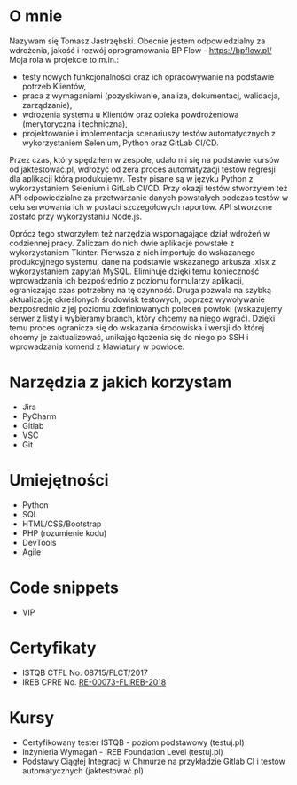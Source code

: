 # O mnie
Nazywam się Tomasz Jastrzębski. Obecnie jestem odpowiedzialny za wdrożenia, jakość i rozwój oprogramowania BP Flow - https://bpflow.pl/
Moja rola w projekcie to m.in.:
* testy nowych funkcjonalności oraz ich opracowywanie na podstawie potrzeb Klientów,
* praca z wymaganiami (pozyskiwanie, analiza, dokumentacj, walidacja, zarządzanie),
* wdrożenia systemu u Klientów oraz opieka powdrożeniowa (merytoryczna i techniczna),
* projektowanie i implementacja scenariuszy testów automatycznych z wykorzystaniem Selenium, Python oraz GitLab CI/CD.

Przez czas, który spędziłem w zespole, udało mi się na podstawie kursów od jaktestować.pl, wdrożyć od zera proces automatyzacji testów regresji dla aplikacji którą produkujemy. Testy pisane są w języku Python z wykorzystaniem Selenium i GitLab CI/CD. Przy okazji testów stworzyłem też API odpowiedzialne za przetwarzanie danych powstałych podczas testów w celu serwowania ich w postaci szczegółowych raportów. API stworzone zostało przy wykorzystaniu Node.js.

Oprócz tego stworzyłem też narzędzia wspomagające dział wdrożeń w codziennej pracy. Zaliczam do nich dwie aplikacje powstałe z wykorzystaniem Tkinter. Pierwsza z nich importuje do wskazanego produkcyjnego systemu, dane na podstawie wskazanego arkusza .xlsx z wykorzystaniem zapytań MySQL. Eliminuje dzięki temu konieczność wprowadzania ich bezpośrednio z poziomu formularzy aplikacji, ograniczając czas potrzebny na tę czynność. Druga pozwala na szybką aktualizację określonych środowisk testowych, poprzez wywoływanie bezpośrednio z jej poziomu zdefiniowanych poleceń powłoki (wskazujemy serwer z listy i wybieramy branch, który chcemy na niego wgrać). Dzięki temu proces ogranicza się do wskazania środowiska i wersji do której chcemy je zaktualizować, unikając łączenia się do niego po SSH i wprowadzania komend z klawiatury w powłoce.
# Narzędzia z jakich korzystam
* Jira
* PyCharm
* Gitlab
* VSC
* Git
# Umiejętności
* Python
* SQL
* HTML/CSS/Bootstrap
* PHP (rozumienie kodu)
* DevTools
* Agile
# Code snippets
* VIP
# Certyfikaty
* ISTQB CTFL No. 08715/FLCT/2017
* IREB CPRE No. [RE-00073-FLIREB-2018](https://www.ireb.org/en/service/cpre-registry-list/4539/)
# Kursy
* Certyfikowany tester ISTQB - poziom podstawowy (testuj.pl)
* Inżynieria Wymagań - IREB Foundation Level (testuj.pl)
* Podstawy Ciągłej Integracji w Chmurze na przykładzie Gitlab CI i testów automatycznych (jaktestować.pl)
